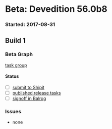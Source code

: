 # Beta: Devedition 56.0b8

### Started: 2017-08-31

## Build 1

### Beta Graph
[task group](https://tools.taskcluster.net/push-inspector/#/XCFWUEmqSS6rcOfbyNj3Gw)


#### Status
- [ ] [submit to Shipit](https://wiki.mozilla.org/Release:Release_Automation_on_Mercurial:Starting_a_Release#Submit_to_Ship_It)
- [ ] [published release tasks](../how-tos/relpro.md#4-publish-release)
- [ ] [signoff in Balrog](../how-tos/relpro.md#3-signoffs)

### Issues
- none


